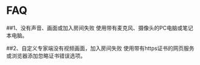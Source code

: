 # FAQ

##1、没有声音、画面或加入房间失败
使用带有麦克风、摄像头的PC电脑或笔记本电脑。

##2、自定义专家端没有视频画面，加入房间失败
使用带有https证书的网页服务或浏览器添加忽略证书错误选项。





